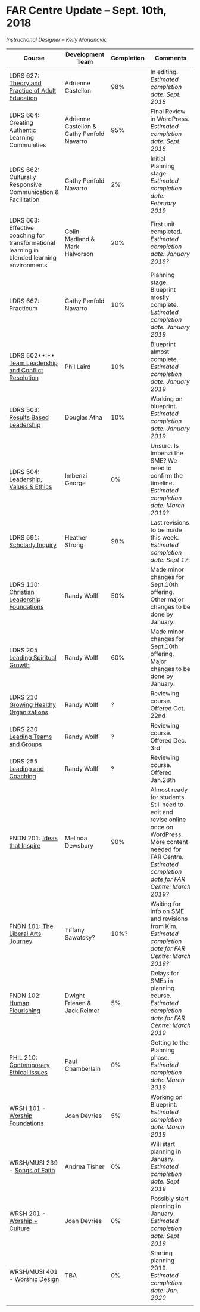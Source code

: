 FAR Centre Update – Sept. 10th, 2018
====================================

*Instructional Designer – Kelly Marjanovic*

| **Course**                                                                                                                                                                         | **Development Team**                       | **Completion** | **Comments**                                                                                                                                                                   |
|------------------------------------------------------------------------------------------------------------------------------------------------------------------------------------|--------------------------------------------|----------------|--------------------------------------------------------------------------------------------------------------------------------------------------------------------------------|
| LDRS 627: [Theory and Practice of Adult Education](https://www.twu.ca/ldrs-627-theory-practice-adult-educ)                                                                         | Adrienne Castellon                         | 98%            | In editing. *Estimated completion date: Sept. 2018*                                                                                                                            |
| LDRS 664: Creating Authentic Learning Communities                                                                                                                                  | Adrienne Castellon & Cathy Penfold Navarro | 95%            | Final Review in WordPress. *Estimated completion date: Sept. 2018*                                                                                                             |
| LDRS 662: Culturally Responsive Communication & Facilitation                                                                                                                       | Cathy Penfold Navarro                      | 2%             | Initial Planning stage. *Estimated completion date: February 2019*                                                                                                             |
| LDRS 663: Effective coaching for transformational learning in blended learning environments                                                                                        | Colin Madland & Mark Halvorson             | 20%            | First unit completed. *Estimated completion date: January 2018?*                                                                                                               |
| LDRS 667: Practicum                                                                                                                                                                | Cathy Penfold Navarro                      | 10%            | Planning stage. Blueprint mostly complete. *Estimated completion date: January 2019*                                                                                           |
| LDRS 502**:** [Team Leadership and Conflict Resolution](https://www.twu.ca/ldrs-502-team-ldrship-conflict-resolution)                                                              | Phil Laird                                 | 10%            | Blueprint almost complete. *Estimated completion date: January 2019*                                                                                                           |
| LDRS 503: [Results Based Leadership](https://www.twu.ca/ldrs-503-results-based-leadership)                                                                                         | Douglas Atha                               | 10%            | Working on blueprint. *Estimated completion date: January 2019*                                                                                                                |
| LDRS 504: [Leadership, Values & Ethics](https://www.twu.ca/ldrs-504-leadership-values-ethics)                                                                                      | Imbenzi George                             | 0%             | Unsure. Is Imbenzi the SME? We need to confirm the timeline. *Estimated completion date: March 2019?*                                                                          |
| LDRS 591: [Scholarly Inquiry](https://www.twu.ca/ldrs-591-scholarly-inquiry)                                                                                                       | Heather Strong                             | 98%            | Last revisions to be made this week. *Estimated completion date: Sept 17.*                                                                                                     |
| LDRS 110: [Christian Leadership Foundations](https://www.twu.ca/academics/adult-degrees-and-flexible-programs/certificates/certificate-leadership-christian-organizations/courses) | Randy Wollf                                | 50%            | Made minor changes for Sept.10th offering. Other major changes to be done by January.                                                                                          |
| LDRS 205 [Leading Spiritual Growth](https://www.twu.ca/academics/adult-degrees-and-flexible-programs/certificates/certificate-leadership-christian-organizations/courses)          | Randy Wollf                                | 60%            | Made minor changes for Sept.10th offering. Major changes to be done by January.                                                                                                |
| LDRS 210 [Growing Healthy Organizations](https://www.twu.ca/academics/adult-degrees-and-flexible-programs/certificates/certificate-leadership-christian-organizations/courses)     | Randy Wollf                                | ?              | Reviewing course. Offered Oct. 22nd                                                                                                                                            |
| LDRS 230 [Leading Teams and Groups](https://www.twu.ca/academics/adult-degrees-and-flexible-programs/certificates/certificate-leadership-christian-organizations/courses)          | Randy Wollf                                | ?              | Reviewing course. Offered Dec. 3rd                                                                                                                                             |
| LDRS 255 [Leading and Coaching](https://www.twu.ca/academics/adult-degrees-and-flexible-programs/certificates/certificate-leadership-christian-organizations/courses)              | Randy Wollf                                | ?              | Reviewing course. Offered Jan.28th                                                                                                                                             |
| FNDN 201: [Ideas that Inspire](https://www.twu.ca/fndn-201-ideas-inspire)                                                                                                          | Melinda Dewsbury                           | 90%            | Almost ready for students. Still need to edit and revise online once on WordPress. More content needed for FAR Centre. *Estimated completion date for FAR Centre: March 2019?* |
| FNDN 101: [The Liberal Arts Journey](https://www.twu.ca/fndn-101-liberal-arts-journey)                                                                                             | Tiffany Sawatsky?                          | 10%?           | Waiting for info on SME and revisions from Kim. *Estimated completion date for FAR Centre: March 2019?*                                                                        |
| FNDN 102: [Human Flourishing​](https://www.twu.ca/fndn-102-human-flourishing)                                                                                                       | Dwight Friesen & Jack Reimer               | 5%             | Delays for SMEs in planning course. *Estimated completion date for FAR Centre: March 2019*                                                                                     |
| PHIL 210: [Contemporary Ethical Issues](https://www.twu.ca/phil-210-contemporary-ethical-issues)                                                                                   | Paul Chamberlain                           | 0%             | Getting to the Planning phase. *Estimated completion date: March 2019*                                                                                                         |
| WRSH 101 - [Worship Foundations](https://www.twu.ca/academics/school-arts-media-culture/worship-arts/courses)                                                                      | Joan Devries                               | 5%             | Working on Blueprint. *Estimated completion date: March 2019*                                                                                                                  |
| WRSH/MUSI 239 - [Songs of Faith](https://www.twu.ca/academics/school-arts-media-culture/worship-arts/courses)                                                                      | Andrea Tisher                              | 0%             | Will start planning in January. *Estimated completion date: Sept 2019*                                                                                                         |
| WRSH 201 - [Worship + Culture](https://www.twu.ca/academics/school-arts-media-culture/worship-arts/courses)                                                                        | Joan Devries                               | 0%             | Possibly start planning in January. *Estimated completion date: Sept 2019*                                                                                                     |
| WRSH/MUSI 401 - [Worship Design](https://www.twu.ca/academics/school-arts-media-culture/worship-arts/courses)                                                                      | TBA                                        | 0%             | Starting planning 2019. *Estimated completion date: Jan. 2020*                                                                                                                 |
|                                                                                                                                                                                    |                                            |                |                                                                                                                                                                                |
